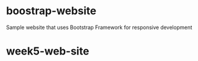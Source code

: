 # boostrap-website
Sample website that uses Bootstrap Framework for responsive development
# week5-web-site
